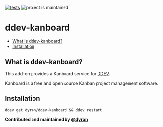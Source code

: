 [![tests](https://github.com/dyron/ddev-kanboard/actions/workflows/tests.yml/badge.svg)](https://github.com/dyron/ddev-kanboard/actions/workflows/tests.yml) ![project is maintained](https://img.shields.io/maintenance/yes/2024.svg)

# ddev-kanboard <!-- omit in toc -->

* [What is ddev-kanboard?](#what-is-ddev-kanboard)
* [Installation](#installation)

## What is ddev-kanboard?

This add-on provides a Kanboard service for [DDEV](https://github.com/ddev/ddev/).

Kanboard is a free and open source Kanban project management software.

## Installation

`ddev get dyron/ddev-kanboard && ddev restart`

**Contributed and maintained by [@dyron](https://github.com/dyron)**
